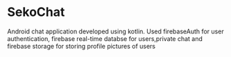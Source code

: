 # SekoChat
 Android chat application developed using kotlin. Used firebaseAuth for user authentication, firebase real-time databse for users,private chat and firebase storage for storing profile pictures of users
